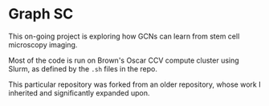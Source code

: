 # Graph SC

This on-going project is exploring how GCNs can learn from stem cell microscopy imaging.

Most of the code is run on Brown's Oscar CCV compute cluster using Slurm, as defined by the `.sh` files in the repo.

This particular repository was forked from an older repository, whose work I inherited and significantly expanded upon.

<!-- # SLab-GNN
This was done using python version 3.9.19

## Helpful Links

### Cellpose
* Train and run Cellpose: https://colab.research.google.com/drive/1-CXFO6vhielLmazHwLlDYlFjgx0mmFF3#scrollTo=Da-Rtx09DEZB
* Cellpose Inference only: https://colab.research.google.com/drive/1z711ShE75MchIgRAZJxOm48Mi5AQSDK-#scrollTo=kmUFyN6NoDNH

### GNN
* Train and test GNN: https://colab.research.google.com/drive/1gDCU4T7D1FIASSv5FrEVjnlbApu-tY_C?usp=sharing -->
